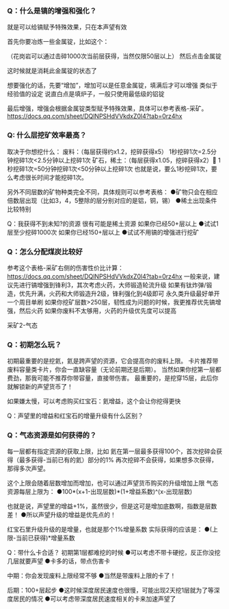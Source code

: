 ### Q：什么是镐的增强和强化？
就是可以给镐赋予特殊效果，只在本声望有效

首先你要冶炼一些金属锭，比如这个：

（花岗岩可以通过击碎1000次当前层获得，当然仅限50层以上）
然后点击金属锭


这时候就是消耗此金属锭的状态了

想要强化的话，先要“增加”，增加可以是任意金属锭，填满后才可以增强
类似于经验值的设定
说直白点是填炉子，一般只使用最低级的铝锭

最后增强，增强会根据金属锭类型赋予特殊效果，具体可以参考表格-采矿。
https://docs.qq.com/sheet/DQlNPSHdVVkdxZ0l4?tab=0rz4hx

### Q: 什么层挖矿效率最高？
取决于你想挖什么：
废料：（每层获得约x1.2，挖碎获得x5）
1秒挖碎1次=2.5分钟挖碎1次<2.5分钟以上挖碎1次
矿石，稀土：（每层获得x1.05，挖碎获得x2）	1秒挖碎1次=50分钟挖碎1次<50分钟以上挖碎1次
也就是说，要么1秒挖碎1次，要么考虑很长时间才能挖碎1次。

另外不同层数的矿物种类完全不同，具体规则可以参考表格：
●矿物只会在相应倍数层出现（比如3，4，5整除的层分别对应的是铝，铜，锡）
●稀土出现条件比较特别

Q：我获得不到未知?的资源
很有可能是稀土资源
如果你已经50+层以上
●试试1层至少挖碎1000次
如果你已经150+层以上
●试试不用镐的增强进行挖矿

### Q：怎么分配煤炭比较好
参考这个表格-采矿右侧的伤害性价比计算：
https://docs.qq.com/sheet/DQlNPSHdVVkdxZ0l4?tab=0rz4hx
一般来说，建议先进行镐增强到锋利3，其次考虑火药，大师锻造轮流升级
如果有钛炸弹/锻造，优先升满，火药和大师锻造升2级，锋利强化到4级即可
永久类升级最好单开一个周目单刷
如果你挖矿层数>250层，韧性成为问题的时候，我更推荐优先镐增强，然后火药
如果你废料不太够用，火药的升级优先度可以提高

采矿2-气态
### Q：初期怎么玩？
初期最重要的是挖氦，氦是跨声望的资源，它会提高你的废料上限。
卡片推荐带废料容量类卡片，你会一直缺容量（无论前期还是后期）。
当然如果你挖第一层都费劲，那我可能不推荐你带容量，直接带伤害。
最重要的，是挖穿15层，此后你就解锁新的声望货币了！

如果嫌太慢，可以考虑购买红宝石：氦增益，这个会让你挖得更快

Q：声望里的增益和红宝石的增量升级有什么区别？
### Q：气态资源是如何获得的？
每一层都有指定资源的获取上限，比如
氦在第一层最多获得100个，首次挖碎会获得（最多获得-当前已有的氦）部分的1%
再次挖碎不会获得，如果想多次获得，那得多次声望。

这个上限会随着层数增加而增加，也可以通过声望货币购买的升级增加上限
气态资源每层上限为：
●100*(x+1-出现层数)*(1+增益系数)^(x-出现层数)

也就是说，声望里的增益+1%，虽然很少，但是这可是增加底数啊，指数是层数差！
●所以声望升级的增益是优先点的！

红宝石里升级升级的是增量，也就是那个1%增量系数
实际获得的应该是：
●(上限-当前已获得)*增量系数

Q：带什么卡合适？
初期第1层都难挖的时候
●可以考虑不带卡硬挖，反正你没挖几层就要声望
●卡多的话，带点伤害卡

中期：你会发现废料上限经常不够
●当然是带废料上限的卡了！

后期：100+层起步
●这时候深度居民速度也很慢，可能出现2天挖1层就为了等深度居民的情况
●可以考虑带深度居民速度相关的卡来加速声望了
